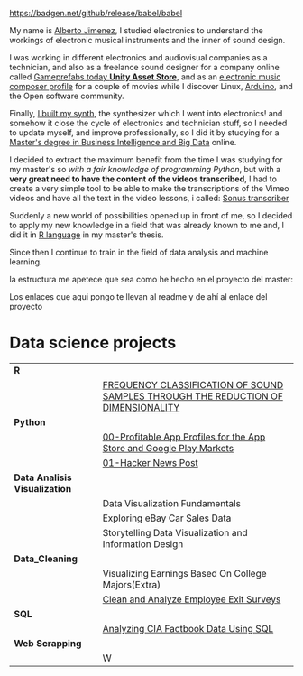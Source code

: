 
https://badgen.net/github/release/babel/babel

My name is [Alberto Jimenez](https://www.linkedin.com/in/alberto-jimenez-8a8559222/), I studied electronics to understand the workings of electronic musical instruments and the inner of sound design. 

I was working in different electronics and audiovisual companies as a technician, and also as a freelance sound designer for a company online called [Gameprefabs today **Unity Asset Store**](https://assetstore.unity.com/publishers/2954), and as an [electronic music composer profile](https://www.imdb.com/title/tt0466106/?ref_=fn_al_tt_1) for a couple of movies while I discover Linux, [Arduino](https://www.arduino.cc/), and the Open software community.

Finally, [I built my synth](https://midimachines.wordpress.com/), the synthesizer which I went into electronics! and somehow it close the cycle of electronics and technician stuff, so I needed to update myself, and improve professionally, so I did it by studying for a [Master's degree in Business Intelligence and Big Data](https://accounts.iebschool.com/mi-diploma/abaa0886b52591b851a33c17b4653f20/) online. 

I decided to extract the maximum benefit from the time I was studying for my master's so *with a fair knowledge of programming Python*, but with a **very great need to have the content of the videos transcribed**, I had to create a very simple tool to be able to make the transcriptions of the Vimeo videos and have all the text in the video lessons, i called: [Sonus transcriber](https://github.com/albertjimrod/personal_projects/blob/main/Sonus_transcribere/sonus%20transcriber.md)

Suddenly a new world of possibilities opened up in front of me, so I decided to apply my new knowledge in a field that was already known to me and, I did it in [R language](https://www.r-project.org/) in my master's thesis.

Since then I continue to train in the field of data analysis and machine learning.


la estructura me apetece que sea como he hecho en el proyecto del master:

Los enlaces que aqui pongo te llevan al readme y de ahí al enlace del proyecto

# Data science projects
|||
|:---|:---|
|**R**||
||[FREQUENCY CLASSIFICATION OF SOUND SAMPLES THROUGH THE REDUCTION OF DIMENSIONALITY](https://github.com/albertjimrod/personal_projects/tree/main/Master_thesis)|
|**Python**||
|           |[00-Profitable App Profiles for the App Store and Google Play Markets](https://github.com/albertjimrod/Data-science-projects/tree/main/01%20Python/00-Profitable%20App%20Profiles%20for%20the%20App%20Store%20and%20Google%20Play%20Markets)|
|           |[01-Hacker News Post](https://github.com/albertjimrod/Data-science-projects/tree/main/01%20Python/01-Exploring%20Hacker%20News%20Posts)|
|**Data Analisis Visualization**||
|           |Data Visualization Fundamentals|
|           |Exploring eBay Car Sales Data|
|           |Storytelling Data Visualization and Information Design|
|**Data_Cleaning**||
||Visualizing Earnings Based On College Majors(Extra)|
||[Clean and Analyze Employee Exit Surveys](https://github.com/albertjimrod/Data-science-projects/blob/main/03_Data_Cleaning/Clean%20and%20Analyze%20Employee%20Exit%20Surveys/README.md)|
|**SQL**||
||[Analyzing CIA Factbook Data Using SQL](https://github.com/albertjimrod/Data-science-projects/blob/main/05_SQL/Analyzing%20CIA%20Factbook%20Data%20Using%20SQL/README.md)|
|**Web Scrapping**||
||W||


